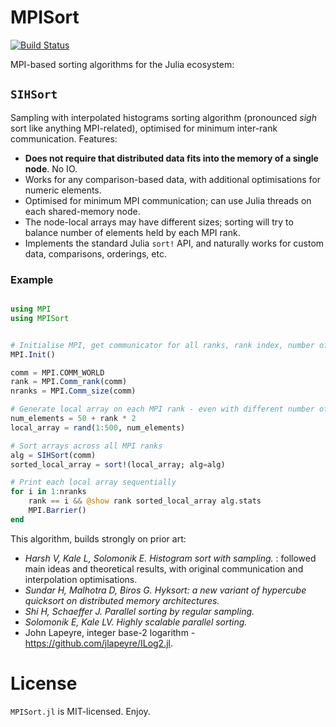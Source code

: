 # MPISort

[![Build Status](https://github.com/anicusan/MPISort.jl/actions/workflows/CI.yml/badge.svg?branch=main)](https://github.com/anicusan/MPISort.jl/actions/workflows/CI.yml?query=branch%3Amain)


MPI-based sorting algorithms for the Julia ecosystem:


## `SIHSort`

Sampling with interpolated histograms sorting algorithm (pronounced _sigh_ sort like anything
MPI-related), optimised for minimum inter-rank communication. Features:

- **Does not require that distributed data fits into the memory of a single node**. No IO.
- Works for any comparison-based data, with additional optimisations for numeric elements.
- Optimised for minimum MPI communication; can use Julia threads on each shared-memory node.
- The node-local arrays may have different sizes; sorting will try to balance number of elements held by each MPI rank.
- Implements the standard Julia `sort!` API, and naturally works for custom data, comparisons, orderings, etc.


### Example

```julia

using MPI
using MPISort


# Initialise MPI, get communicator for all ranks, rank index, number of ranks
MPI.Init()

comm = MPI.COMM_WORLD
rank = MPI.Comm_rank(comm)
nranks = MPI.Comm_size(comm)

# Generate local array on each MPI rank - even with different number of elements
num_elements = 50 + rank * 2
local_array = rand(1:500, num_elements)

# Sort arrays across all MPI ranks
alg = SIHSort(comm)
sorted_local_array = sort!(local_array; alg=alg)

# Print each local array sequentially
for i in 1:nranks
    rank == i && @show rank sorted_local_array alg.stats
    MPI.Barrier()
end

```


This algorithm, builds strongly on prior art:

- _Harsh V, Kale L, Solomonik E. Histogram sort with sampling._ : followed main ideas and theoretical results, with original communication and interpolation optimisations.
- _Sundar H, Malhotra D, Biros G. Hyksort: a new variant of hypercube quicksort on distributed memory architectures._
- _Shi H, Schaeffer J. Parallel sorting by regular sampling._
- _Solomonik E, Kale LV. Highly scalable parallel sorting._
- John Lapeyre, integer base-2 logarithm - https://github.com/jlapeyre/ILog2.jl.


# License

`MPISort.jl` is MIT-licensed. Enjoy.

